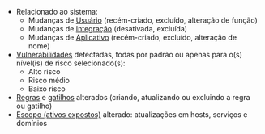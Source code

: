 * Relacionado ao sistema:
    * Mudanças de [Usuário](../../../user-guides/settings/users.md) (recém-criado, excluído, alteração de função)
    * Mudanças de [Integração](integrations-intro.md) (desativada, excluída)
    * Mudanças de [Aplicativo](../../../user-guides/settings/applications.md) (recém-criado, excluído, alteração de nome)
* [Vulnerabilidades](../../../glossary-en.md#vulnerability) detectadas, todas por padrão ou apenas para o(s) nível(is) de risco selecionado(s):
    * Alto risco
    * Risco médio
    * Baixo risco
* [Regras](../../../user-guides/rules/intro.md) e [gatilhos](../../../user-guides/triggers/triggers.md) alterados (criando, atualizando ou excluindo a regra ou gatilho)
* [Escopo (ativos expostos)](../../scanner.md) alterado: atualizações em hosts, serviços e domínios
